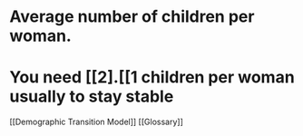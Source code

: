 # Average number of children per woman.
# You need [[2].[[1 children per woman usually to stay stable

[[Demographic Transition Model]]
[[Glossary]]